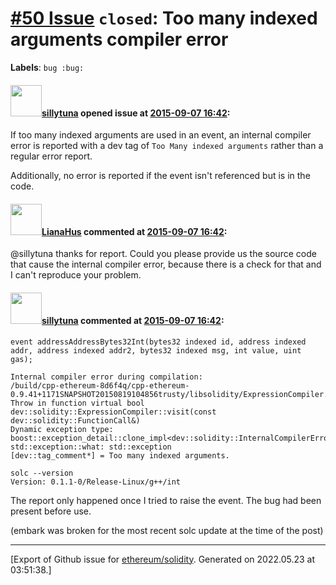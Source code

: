 # [\#50 Issue](https://github.com/ethereum/solidity/issues/50) `closed`: Too many indexed arguments compiler error
**Labels**: `bug :bug:`


#### <img src="https://avatars.githubusercontent.com/u/886656?v=4" width="50">[sillytuna](https://github.com/sillytuna) opened issue at [2015-09-07 16:42](https://github.com/ethereum/solidity/issues/50):

If too many indexed arguments are used in an event, an internal compiler error is reported with a dev tag  of `Too Many indexed arguments` rather than a regular error report.

Additionally, no error is reported if the event isn't referenced but is in the code.


#### <img src="https://avatars.githubusercontent.com/u/9685356?u=7b16da115638a6b4dea66b3ea41a69106eaae630&v=4" width="50">[LianaHus](https://github.com/LianaHus) commented at [2015-09-07 16:42](https://github.com/ethereum/solidity/issues/50#issuecomment-138505889):

@sillytuna thanks for report. Could you please provide us the source code that cause the internal compiler error, because there is a check for that and I can't reproduce your problem.

#### <img src="https://avatars.githubusercontent.com/u/886656?v=4" width="50">[sillytuna](https://github.com/sillytuna) commented at [2015-09-07 16:42](https://github.com/ethereum/solidity/issues/50#issuecomment-138521985):

`event addressAddressBytes32Int(bytes32 indexed id, address indexed addr, address indexed addr2, bytes32 indexed msg, int value, uint gas);`

```
Internal compiler error during compilation:
/build/cpp-ethereum-8d6f4q/cpp-ethereum-0.9.41+1171SNAPSHOT20150819104856trusty/libsolidity/ExpressionCompiler.cpp(579): Throw in function virtual bool dev::solidity::ExpressionCompiler::visit(const dev::solidity::FunctionCall&)
Dynamic exception type: boost::exception_detail::clone_impl<dev::solidity::InternalCompilerError>
std::exception::what: std::exception
[dev::tag_comment*] = Too many indexed arguments.
```

```
solc --version
Version: 0.1.1-0/Release-Linux/g++/int
```

The report only happened once I tried to raise the event. The bug had been present before use.

(embark was broken for the most recent solc update at the time of the post)


-------------------------------------------------------------------------------



[Export of Github issue for [ethereum/solidity](https://github.com/ethereum/solidity). Generated on 2022.05.23 at 03:51:38.]
